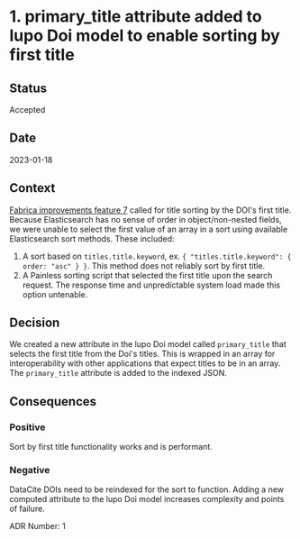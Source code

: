 # 1. primary_title attribute added to lupo Doi model to enable sorting by first title

## Status

Accepted

## Date

2023-01-18

## Context

[Fabrica improvements feature 7](https://github.com/datacite/datacite/issues/1518) called for title sorting by the DOI's first title. Because Elasticsearch has no sense of order in object/non-nested fields, we were unable to select the first value of an array in a sort using available Elasticsearch sort methods. These included:

1. A sort based on `titles.title.keyword`, ex. ```{ "titles.title.keyword": { order: "asc" } }```. This method does not reliably sort by first title.
2. A Painless sorting script that selected the first title upon the search request. The response time and unpredictable system load made this option untenable.

## Decision

We created a new attribute in the lupo Doi model called `primary_title` that selects the first title from the Doi's titles. This is wrapped in an array for interoperability with other applications that expect titles to be in an array. The `primary_title` attribute is added to the indexed JSON.

## Consequences

### Positive

Sort by first title functionality works and is performant.

### Negative

DataCite DOIs need to be reindexed for the sort to function. Adding a new computed attribute to the lupo Doi model increases complexity and points of failure. 

ADR Number: 1

